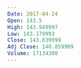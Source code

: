 ```yaml
---
Date: 2017-04-24
Open: 143.5
High: 143.949997
Low: 143.179993
Close: 143.639999
Adj Close: 140.859909
Volume: 17134300
---
```

